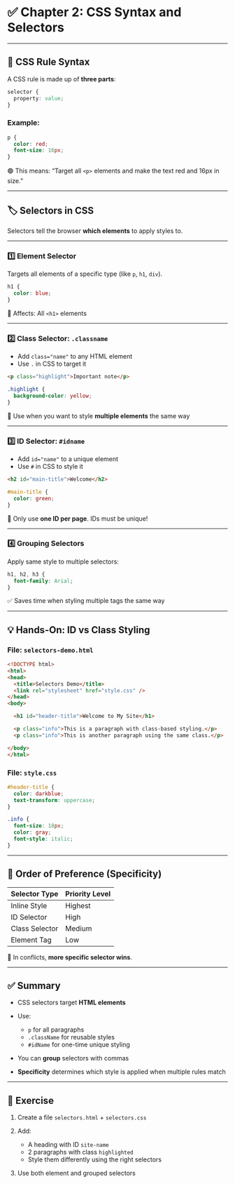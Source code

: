 # ✅ Chapter 2: CSS Syntax and Selectors

---

## 🧾 CSS Rule Syntax

A CSS rule is made up of **three parts**:

```css
selector {
  property: value;
}
```

### Example:

```css
p {
  color: red;
  font-size: 16px;
}
```

🟢 This means: “Target all `<p>` elements and make the text red and 16px in size.”

---

## 🏷️ Selectors in CSS

Selectors tell the browser **which elements** to apply styles to.

---

### 1️⃣ Element Selector

Targets all elements of a specific type (like `p`, `h1`, `div`).

```css
h1 {
  color: blue;
}
```

🎯 Affects: All `<h1>` elements

---

### 2️⃣ Class Selector: `.classname`

* Add `class="name"` to any HTML element
* Use `.` in CSS to target it

```html
<p class="highlight">Important note</p>
```

```css
.highlight {
  background-color: yellow;
}
```

🎯 Use when you want to style **multiple elements** the same way

---

### 3️⃣ ID Selector: `#idname`

* Add `id="name"` to a unique element
* Use `#` in CSS to style it

```html
<h2 id="main-title">Welcome</h2>
```

```css
#main-title {
  color: green;
}
```

🛑 Only use **one ID per page**. IDs must be unique!

---

### 4️⃣ Grouping Selectors

Apply same style to multiple selectors:

```css
h1, h2, h3 {
  font-family: Arial;
}
```

✅ Saves time when styling multiple tags the same way

---

## 💡 Hands-On: ID vs Class Styling

### File: `selectors-demo.html`

```html
<!DOCTYPE html>
<html>
<head>
  <title>Selectors Demo</title>
  <link rel="stylesheet" href="style.css" />
</head>
<body>

  <h1 id="header-title">Welcome to My Site</h1>

  <p class="info">This is a paragraph with class-based styling.</p>
  <p class="info">This is another paragraph using the same class.</p>

</body>
</html>
```

### File: `style.css`

```css
#header-title {
  color: darkblue;
  text-transform: uppercase;
}

.info {
  font-size: 18px;
  color: gray;
  font-style: italic;
}
```

---

## 🔄 Order of Preference (Specificity)

| Selector Type  | Priority Level |
| -------------- | -------------- |
| Inline Style   | Highest        |
| ID Selector    | High           |
| Class Selector | Medium         |
| Element Tag    | Low            |

📌 In conflicts, **more specific selector wins**.

---

## ✅ Summary

* CSS selectors target **HTML elements**
* Use:

  * `p` for all paragraphs
  * `.className` for reusable styles
  * `#idName` for one-time unique styling
* You can **group** selectors with commas
* **Specificity** determines which style is applied when multiple rules match

---

## 🧪 Exercise

1. Create a file `selectors.html` + `selectors.css`
2. Add:

   * A heading with ID `site-name`
   * 2 paragraphs with class `highlighted`
   * Style them differently using the right selectors
3. Use both element and grouped selectors
